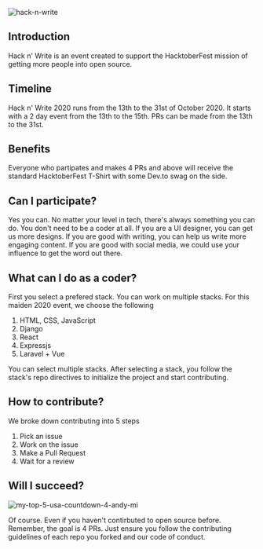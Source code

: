 ![hack-n-write](https://user-images.githubusercontent.com/40396070/95624626-1a128100-0a6f-11eb-8f3c-701c1baf3ea1.png)

## Introduction
Hack n' Write is an event created to support the HacktoberFest mission of getting more people into open source. 

## Timeline
Hack n' Write 2020 runs from the 13th to the 31st of October 2020. It starts with a 2 day event from the 13th to the 15th. PRs can be made from the 13th to the 31st. 

## Benefits
Everyone who partipates and makes 4 PRs and above will receive the standard HacktoberFest T-Shirt with some Dev.to swag on the side. 

## Can I participate?
Yes you can. No matter your level in tech, there's always something you can do. You don't need to be a coder at all. If you are a UI designer, you can get us more designs. If you are good with writing, you can help us write more engaging content. If you are good with social media, we could use your influence to get the word out there. 

## What can I do as a coder?
First you select a prefered stack. You can work on multiple stacks. For this maiden 2020 event, we choose the following

1. HTML, CSS, JavaScript
0. Django
0. React
0. Expressjs
0. Laravel + Vue

You can select multiple stacks. After selecting a stack, you follow the stack's repo directives to initialize the project and start contributing. 

## How to contribute?
We broke down contributing into 5 steps
1. Pick an issue
0. Work on the issue
0. Make a Pull Request
0. Wait for a review

## Will I succeed?
![my-top-5-usa-countdown-4-andy-mi](https://user-images.githubusercontent.com/40396070/95625126-e84dea00-0a6f-11eb-9cef-e5391f2816ce.jpg)

Of course. Even if you haven't contirbuted to open source before. Remember, the goal is 4 PRs. Just ensure you follow the contributing guidelines of each repo you forked and our code of conduct.

